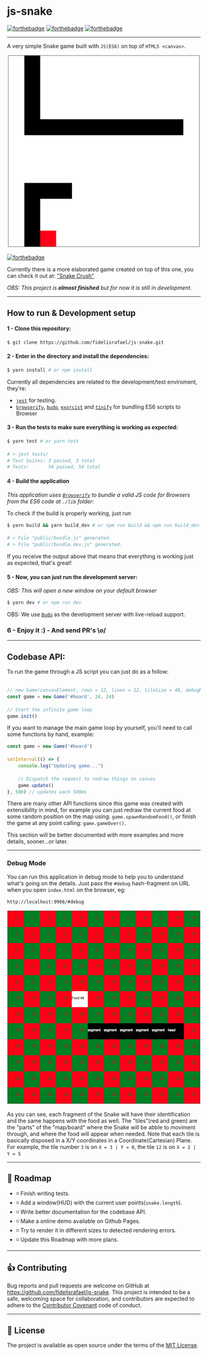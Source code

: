 # js-snake

[![forthebadge](https://forthebadge.com/images/badges/made-with-javascript.svg)](https://forthebadge.com) [![forthebadge](https://forthebadge.com/images/badges/powered-by-electricity.svg)](https://forthebadge.com)
[![forthebadge](https://forthebadge.com/images/badges/60-percent-of-the-time-works-every-time.svg)](https://forthebadge.com)

---

A very simple Snake game built with `JS(ES6)` on top of `HTML5 <canvas>`.

![Game preview](./screenshots/jssnake-development.png)

[![forthebadge](https://forthebadge.com/images/badges/check-it-out.svg)](https://jssnake-crush.herokuapp.com/index.html)

Currently there is a more elaborated game created on top of this one, you can check it out at: ["Snake Crush"](https://jssnake-crush.herokuapp.com/index.html)

_OBS: This project is **almost finished** but for now it is still in development._

---

## How to run & Development setup

#### 1 - Clone this repository:

```bash
$ git clone https://github.com/fidelisrafael/js-snake.git 
```

#### 2 - Enter in the directory and install the dependencies:

```bash
$ yarn install # or npm install
```

Currently all dependencies are related to the development/test enviroment, they're:

- [`jest`](https://jestjs.io) for testing.
- [`browserify`](https://github.com/browserify/browserify), [`budo`](https://github.com/mattdesl/budo), [`exorcist`](https://github.com/thlorenz/exorcist) and [`tinify`](https://github.com/browserify/tinyify) for bundling ES6 scripts to Browser


#### 3 - Run the tests to make sure everything is working as expected:

```bash
$ yarn test # or yarn test

# > jest tests/
# Test Suites: 3 passed, 3 total
# Tests:       54 passed, 54 total
```

#### 4 - Build the application

_This application uses [`Browserify`](https://github.com/browserify/browserify) to bundle a valid JS code for Browsers from the ES6 code at `./lib` folder:_

To check if the build is properly working, just run

```bash
$ yarn build && yarn build_dev # or npm run build && npm run build_dev

# > File "public/bundle.js" generated.
# > File "public/bundle.dev.js" generated.
```

If you receive the output above that means that everything is working just as expected, that's great!


#### 5 - Now, you can just run the development server:

_OBS: This will open a new window on your default browser_

```bash
$ yarn dev # or npm run dev
```

OBS: We use [`Budo`](https://github.com/mattdesl/budo) as the development server with live-reload support.

### 6 - Enjoy it :) - And send PR's \o/

---

##  Codebase API:

To run the game through a JS script you can just do as a follow:

```js

// new Game(canvasElement, rows = 12, lines = 12, tileSize = 48, debugMode = false)
const game = new Game('#board', 24, 24)
            
// Start the infinite game loop
game.init()
```

If you want to manage the main game loop by yourself, you'll need to call some functions by hand, example:

```js
const game = new Game('#board')

setInterval(() => {
    console.log("Updating game...")

    // Dispatch the request to redraw things on canvas
    game.update()
}, 500) // updates each 500ms
```

There are many other API functions since this game was created with extensibility in mind, for example you can just redraw the current food at some random position on the map using: `game.spawnRandomFood()`, or finish the game at any point calling: `game.gameOver()`.

This section will be better documented with more examples and more details, sooner...or later.

---

### Debug Mode

You can run this application in debug mode to help you to understand what's going on the details. Just pass the `#debug` hash-fragment on URL when you open `index.html` on the browser, eg:

```
http://localhost:9966/#debug
```

![Snake JS - Debug Mode](./screenshots/jssnake-debug.png)

As you can see, each fragment of the Snake will have their identification and the same happens with the food as well. The "tiles"(red and green) are the "parts" of the "map/board" where the Snake will be abble to moviment through, and where the food will appear when needed.
Note that each tile is basically disposed in a X/Y coordinates in a Coordinate(Cartesian) Plane. For example, the tile number `3` is on `X = 3 | Y = 0`, the tile `12` is on `X = 2 | Y = 5`

---


## :calendar: Roadmap <a name="roadmap"></a>

- :white_medium_small_square: Finish writing tests.
- :white_medium_small_square: Add a window(HUD) with the current user points(`snake.length`).
- :white_medium_small_square: Write better documentation for the codebase API.
- :white_medium_small_square: Make a online demo available on Github Pages.
- :white_medium_small_square: Try to render it in different sizes to detected rendering errors.
- :white_medium_small_square: Update this Roadmap with more plans.

---

## :thumbsup: Contributing

Bug reports and pull requests are welcome on GitHub at https://github.com/fidelisrafael/js-snake. This project is intended to be a safe, welcoming space for collaboration, and contributors are expected to adhere to the [Contributor Covenant](contributor-covenant.org) code of conduct.

---

## :memo: License

The project is available as open source under the terms of the [MIT License](http://opensource.org/licenses/MIT).


